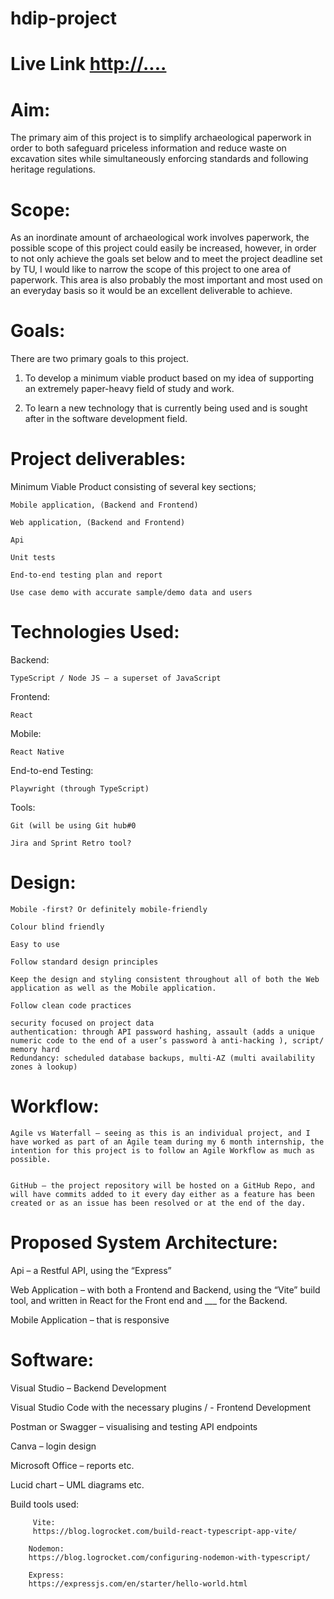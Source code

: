# hdip-project


# Live Link <http://....>


# Aim: 
 
The primary aim of this project is to simplify archaeological paperwork in order to both safeguard priceless information and reduce waste on excavation sites while simultaneously enforcing standards and following heritage regulations. 

 

# Scope: 
 
As an inordinate amount of archaeological work involves paperwork, the possible scope of this project could easily be increased, however, in order to not only achieve the goals set below and to meet the project deadline set by TU,  I would like to narrow the scope of this project to one area of paperwork. This area is also probably the most important and most used on an everyday basis so it would be an excellent deliverable to achieve. 

 

# Goals: 
 
There are two primary goals to this project. 

1. To develop a minimum viable product based on my idea of supporting an extremely paper-heavy field of study and work. 
 

2. To learn a new technology that is currently being used and is sought after in the software development field. 



# Project deliverables: 
 

Minimum Viable Product consisting of several key sections; 

    Mobile application, (Backend and Frontend) 

    Web application, (Backend and Frontend) 

    Api 

    Unit tests 

    End-to-end testing plan and report 

    Use case demo with accurate sample/demo data and users 


# Technologies Used: 

Backend: 

    TypeScript / Node JS – a superset of JavaScript 

Frontend: 

    React 

Mobile: 

    React Native  

End-to-end Testing: 

    Playwright (through TypeScript)  

Tools: 

    Git (will be using Git hub#0 

    Jira and Sprint Retro tool? 


# Design: 
 

    Mobile -first? Or definitely mobile-friendly 

    Colour blind friendly 

    Easy to use 

    Follow standard design principles 

    Keep the design and styling consistent throughout all of both the Web application as well as the Mobile application. 

    Follow clean code practices 

    security focused on project data 
    authentication: through API password hashing, assault (adds a unique numeric code to the end of a user’s password à anti-hacking ), script/ memory hard 
    Redundancy: scheduled database backups, multi-AZ (multi availability zones à lookup)  

 

# Workflow: 
 

    Agile vs Waterfall – seeing as this is an individual project, and I have worked as part of an Agile team during my 6 month internship, the intention for this project is to follow an Agile Workflow as much as possible. 
     

    GitHub – the project repository will be hosted on a GitHub Repo, and will have commits added to it every day either as a feature has been created or as an issue has been resolved or at the end of the day. 

 

# Proposed System Architecture: 


Api – a Restful API, using the “Express” 

Web Application – with both a Frontend and Backend, using the “Vite” build tool, and written in React for the Front end and ___ for the Backend. 

Mobile Application – that is responsive 
 

# Software: 

Visual Studio – Backend Development 

Visual Studio Code with the necessary plugins / - Frontend Development 

Postman or Swagger – visualising and testing API endpoints 

Canva – login design 

Microsoft Office – reports etc. 

Lucid chart – UML diagrams etc. 

Build tools used: 
      
         Vite: 
         https://blog.logrocket.com/build-react-typescript-app-vite/ 
      
        Nodemon: 
        https://blog.logrocket.com/configuring-nodemon-with-typescript/ 
      
        Express: 
        https://expressjs.com/en/starter/hello-world.html 

 
 

 
 
